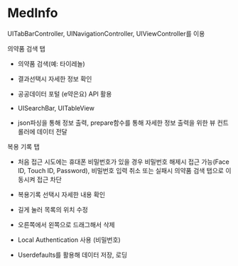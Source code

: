 # MedInfo

UITabBarController, UINavigationController, UIViewController를 이용

의약품 검색 탭
- 의약품 검색(예: 타이레놀)
- 결과선택시 자세한 정보 확인

- 공공데이터 포털 (e약은요) API 활용

- UISearchBar, UITableView
- json파싱을 통해 정보 출력, prepare함수를 통해 자세한 정보 출력을 위한 뷰 컨트롤러에 데이터 전달

복용 기록 탭
- 처음 접근 시도에는 휴대폰 비밀번호가 있을 경우 비밀번호 해제시 접근 가능(Face ID, Touch ID, Password), 비밀번호 입력 취소 또는 실패시 의약품 검색 탭으로 이동시켜 접근 차단
- 복용기록 선택시 자세한 내용 확인
- 길게 눌러 목록의 위치 수정
- 오른쪽에서 왼쪽으로 드래그해서 삭제

- Local Authentication 사용 (비밀번호)
- Userdefaults를 활용해 데이터 저장, 로딩

